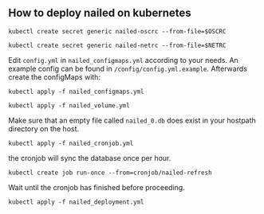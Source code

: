 ## How to deploy nailed on kubernetes

`kubectl create secret generic nailed-oscrc --from-file=$OSCRC`

`kubectl create secret generic nailed-netrc --from-file=$NETRC`

Edit `config.yml` in `nailed_configmaps.yml` according to your needs.
An example config can be found in `/config/config.yml.example`.
Afterwards create the configMaps with:

`kubectl apply -f nailed_configmaps.yml`

`kubectl apply -f nailed_volume.yml`

Make sure that an empty file called `nailed_0.db` does exist in your
hostpath directory on the host. 

`kubectl apply -f nailed_cronjob.yml`

the cronjob will sync the database once per hour.

`kubectl create job run-once --from=cronjob/nailed-refresh`

Wait until the cronjob has finished before proceeding. 

`kubectl apply -f nailed_deployment.yml`
